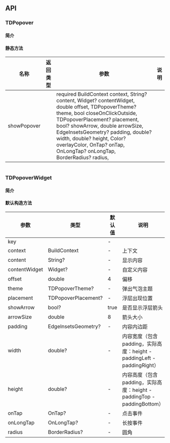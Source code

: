 ## API
### TDPopover
#### 简介


#### 静态方法

| 名称 | 返回类型 | 参数 | 说明 |
| --- | --- | --- | --- |
| showPopover |  |   required BuildContext context,  String? content,  Widget? contentWidget,  double offset,  TDPopoverTheme? theme,  bool closeOnClickOutside,  TDPopoverPlacement? placement,  bool? showArrow,  double arrowSize,  EdgeInsetsGeometry? padding,  double? width,  double? height,  Color? overlayColor,  OnTap? onTap,  OnLongTap? onLongTap,  BorderRadius? radius, |  |

```
```
 ### TDPopoverWidget
#### 简介

#### 默认构造方法

| 参数 | 类型 | 默认值 | 说明 |
| --- | --- | --- | --- |
| key |  | - |  |
| context | BuildContext | - | 上下文 |
| content | String? | - | 显示内容 |
| contentWidget | Widget? | - | 自定义内容 |
| offset | double | 4 | 偏移 |
| theme | TDPopoverTheme? | - | 弹出气泡主题 |
| placement | TDPopoverPlacement? | - | 浮层出现位置 |
| showArrow | bool? | true | 是否显示浮层箭头 |
| arrowSize | double | 8 | 箭头大小 |
| padding | EdgeInsetsGeometry? | - | 内容内边距 |
| width | double? | - | 内容宽度（包含padding，实际高度：height - paddingLeft - paddingRight） |
| height | double? | - | 内容高度（包含padding，实际高度：height - paddingTop - paddingBottom） |
| onTap | OnTap? | - | 点击事件 |
| onLongTap | OnLongTap? | - | 长按事件 |
| radius | BorderRadius? | - | 圆角 |
